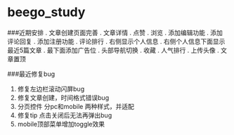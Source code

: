 # beego_study
 
###近期安排
  . 文章创建页面完善
  . 文章详情
  . 点赞
  . 浏览
  . 添加编辑功能
  . 添加评论回复
  . 添加注册功能
  . 评论排行
  . 右侧显示个人信息
  . 右侧个人信息下面显示最近5篇文章
  . 最下面添加广告位
  . 头部导航切换
  . 收藏
  . 人气排行
  . 上传头像
  . 文章置顶
  
  
###最近修复bug

 1. 修复左边栏滚动闪屏bug
 2. 修复文章创建，时间格式错误bug
 3. 分页控件 分pc和mobile 两种样式，并适配
 4. 修复tip 点击关闭后无法再弹出bug
 5. mobile顶部菜单增加toggle效果
  
